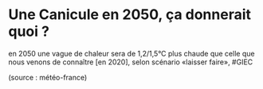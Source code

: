 # Une Canicule en 2050, ça donnerait quoi ?

en 2050 une vague de chaleur sera de 1,2/1,5°C plus chaude que celle que nous venons de connaître [en 2020], selon scénario «laisser faire», #GIEC

<p class="source">(source : météo-france)</p>
